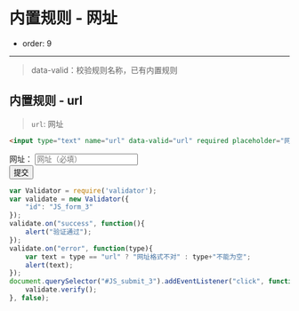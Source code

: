 
# 内置规则 - 网址

- order: 9
---

> data-valid：校验规则名称，已有内置规则  

<link rel="stylesheet" type="text/css" href="./../src/style.css">


## 内置规则 - url
> `url`: 网址  

```html
<input type="text" name="url" data-valid="url" required placeholder="网址（必填）"/>
```

<div id="JS_form_3">
	<div class="form-item">
		<span class="type-name">网址：</span>
		<input type="text" name="url" data-valid="url" required placeholder="网址（必填）"/>
	</div>
	<div class="form-item">
		<span class="type-name"></span>
		<button class="demo-btn" id="JS_submit_3" type="button" value="提交">提交</button>	
	</div>
</div>

````javascript
var Validator = require('validator');
var validate = new Validator({
	"id": "JS_form_3"
});
validate.on("success", function(){
	alert("验证通过");
});
validate.on("error", function(type){
	var text = type == "url" ? "网址格式不对" : type+"不能为空";
	alert(text);
});
document.querySelector("#JS_submit_3").addEventListener("click", function(){
	validate.verify();
}, false);
````